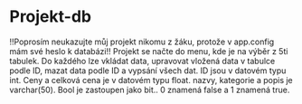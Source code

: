 # Projekt-db
!!Poprosím neukazujte můj projekt nikomu z žáku, protože v app.config mám své heslo k databázi!!
Projekt se načte do menu, kde je na výběr z 5ti tabulek. Do každého lze vkládat data, upravovat vložená data v tabulce podle ID, mazat data podle ID a vypsání všech dat.
ID jsou v datovém typu int. Ceny a celková cena je v datovém typu float. nazvy, kategorie a popis je varchar(50). Bool je zastoupen jako bit.. 0 znamená false a 1 znamená true. 
